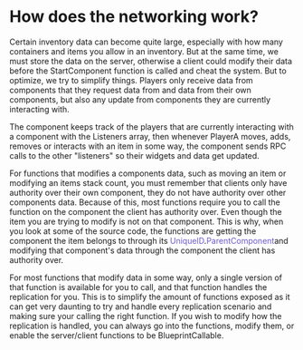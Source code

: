 # How does the networking work?

Certain inventory data can become quite large, especially with how many containers and items you allow in an inventory. But at the same time, we must store the data on the server, otherwise a client could modify their data before the StartComponent function is called and cheat the system. But to optimize, we try to simplify things. Players only receive data from components that they request data from and data from their own components, but also any update from components they are currently interacting with.

The component keeps track of the players that are currently interacting with a component with the Listeners array, then whenever PlayerA moves, adds, removes or interacts with an item in some way, the component sends RPC calls to the other "listeners" so their widgets and data get updated.

For functions that modifies a components data, such as moving an item or modifying an items stack count, you must remember that clients only have authority over their own component, they do not have authority over other components data.
Because of this, most functions require you to call the function on the component the client has authority over. Even though the item you are trying to modify is not on that component.
This is why, when you look at some of the source code, the functions are getting the component the item belongs to through its <span style="color:slateblue">UniqueID</span>.<span style="color:slateblue">ParentComponent</span>and modifying that component's data through the component the client has authority over.

For most functions that modify data in some way, only a single version of that function is available for you to call, and that function handles the replication for you. This is to simplify the amount of functions exposed as it can get very daunting to try and handle every replication scenario and making sure your calling the right function. If you wish to modify how the replication is handled, you can always go into the functions, modify them, or enable the server/client functions to be BlueprintCallable.